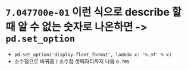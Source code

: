 # `7.047700e-01` 이런 식으로 describe 할 때 알 수 없는 숫자로 나온하면 -> `pd.set_option`
 - `pd.set_option('display.float_format', lambda x: '%.3f' % x)`
 - 소수점으로 바꿔줌 / 소수점 셋째자리까지 나옴 `0.705`
